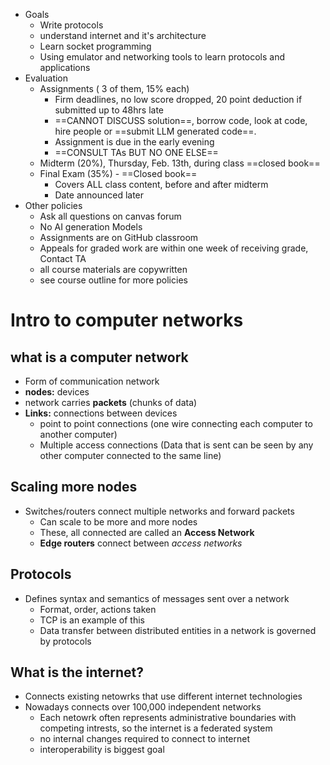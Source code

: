 - Goals
	- Write protocols
	- understand internet and it's architecture
	- Learn socket programming
	- Using emulator and networking tools to learn protocols and applications
- Evaluation
	- Assignments ( 3 of them, 15% each)
		- Firm deadlines, no low score dropped, 20 point deduction if submitted up to 48hrs late
		- ==CANNOT DISCUSS solution==, borrow code, look at code, hire people or ==submit LLM generated code==.
		- Assignment is due in the early evening
		- ==CONSULT TAs BUT NO ONE ELSE==
	- Midterm (20%), Thursday, Feb. 13th, during class ==closed book==
	- Final Exam (35%) - ==Closed book==
		- Covers ALL class content, before and after midterm
		- Date announced later
- Other policies
	- Ask all questions on canvas forum
	- No AI generation Models
	- Assignments are on GitHub classroom
	- Appeals for graded work are within one week of receiving grade, Contact TA
	- all course materials are copywritten
	- see course outline for more policies

# Intro to computer networks
## what is a computer network
- Form of communication network
- **nodes:** devices
- network carries **packets** (chunks of data)
- **Links:** connections between devices
	- point to point connections (one wire connecting each computer to another computer)
	- Multiple access connections (Data that is sent can be seen by any other computer connected to the same line)
## Scaling more nodes
- Switches/routers connect multiple networks and forward packets
	- Can scale to be more and more nodes
	- These, all connected are called an **Access Network**
	- **Edge routers** connect between *access networks*
## Protocols
- Defines syntax and semantics of messages sent over a network
	- Format, order, actions taken 
	- TCP is an example of this
	- Data transfer between distributed entities in a network is governed by protocols

## What is the internet?
- Connects existing netowrks that use different internet technologies
- Nowadays connects over 100,000 independent networks
	- Each netowrk often represents administrative boundaries with competing intrests, so the internet is a federated system
	- no internal changes required to connect to internet
	- interoperability is biggest goal